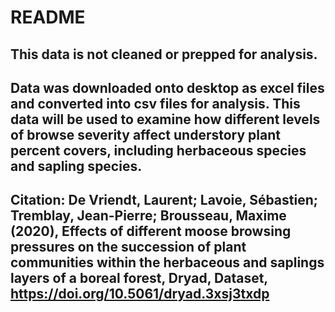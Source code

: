 # README

## This data is not cleaned or prepped for analysis.

## Data was downloaded onto desktop as excel files and converted into csv files for analysis. This data will be used to examine how different levels of browse severity affect understory plant percent covers, including herbaceous species and sapling species.

## Citation: De Vriendt, Laurent; Lavoie, Sébastien; Tremblay, Jean-Pierre; Brousseau, Maxime (2020), Effects of different moose browsing pressures on the succession of plant communities within the herbaceous and saplings layers of a boreal forest, Dryad, Dataset, https://doi.org/10.5061/dryad.3xsj3txdp